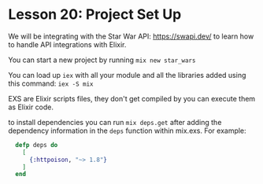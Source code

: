 # Lesson 20: Project Set Up

We will be integrating with the Star War API: https://swapi.dev/ to learn how to handle API integrations with Elixir.

You can start a new project by running `mix new star_wars`

You can load up `iex` with all your module and all the libraries added using this command: `iex -S mix`

EXS are Elixir scripts files, they don't get compiled by you can execute them as Elixir code.

to install dependencies you can run `mix deps.get` after adding the dependency information in the `deps` function within mix.exs. For example:

```elixir
  defp deps do
    [
      {:httpoison, "~> 1.8"}
    ]
  end
```